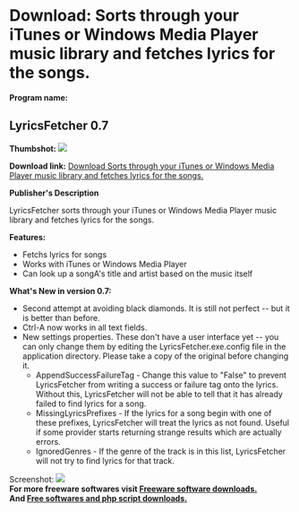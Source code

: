 # Download: Sorts through your iTunes or Windows Media Player music library and fetches lyrics for the songs.

**Program name:**

## LyricsFetcher 0.7

  
**Thumbshot:** ![](http://www.freewarefiles.com/screenshot/lyricsfetcher_md.jpg)   
  
**Download link:** [Download Sorts through your iTunes or Windows Media Player music library and fetches lyrics for the songs.](http://freesoftwares.boysofts.com/LyricsFetcher_program_56879.html)  
  


**Publisher's Description**  
  


LyricsFetcher sorts through your iTunes or Windows Media Player music library and fetches lyrics for the songs. 

**Features:**

  * Fetchs lyrics for songs 
  * Works with iTunes or Windows Media Player 
  * Can look up a songA's title and artist based on the music itself 

**What's New in version 0.7:**

  * Second attempt at avoiding black diamonds. It is still not perfect -- but it is better than before. 
  * Ctrl-A now works in all text fields. 
  * New settings properties. These don't have a user interface yet -- you can only change them by editing the LyricsFetcher.exe.config file in the application directory. Please take a copy of the original before changing it. 
    * AppendSuccessFailureTag - Change this value to "False" to prevent LyricsFetcher from writing a success or failure tag onto the lyrics. Without this, LyricsFetcher will not be able to tell that it has already failed to find lyrics for a song. 
    * MissingLyricsPrefixes - If the lyrics for a song begin with one of these prefixes, LyricsFetcher will treat the lyrics as not found. Useful if some provider starts returning strange results which are actually errors. 
    * IgnoredGenres - If the genre of the track is in this list, LyricsFetcher will not try to find lyrics for that track. 

  
  
Screenshot: ![](http://www.freewarefiles.com/screenshot/lyricsfetcher.jpg)   
**For more freeware softwares visit [Freeware software downloads.](http://freesoftwares.boysofts.com/)**   
**And [Free softwares and php script downloads.](http://www.boysofts.com/)**
